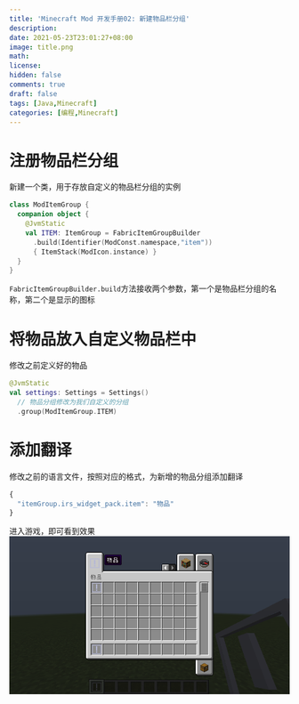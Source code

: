 ```yaml
---
title: 'Minecraft Mod 开发手册02: 新建物品栏分组'
description:
date: 2021-05-23T23:01:27+08:00
image: title.png
math:
license:
hidden: false
comments: true
draft: false
tags: [Java,Minecraft]
categories: [编程,Minecraft]
---
```


# 注册物品栏分组
新建一个类，用于存放自定义的物品栏分组的实例
```kotlin
class ModItemGroup {
  companion object {
    @JvmStatic
    val ITEM: ItemGroup = FabricItemGroupBuilder
      .build(Identifier(ModConst.namespace,"item"))
      { ItemStack(ModIcon.instance) }
  }
}
```
`FabricItemGroupBuilder.build`方法接收两个参数，第一个是物品栏分组的名称，第二个是显示的图标

# 将物品放入自定义物品栏中
修改之前定义好的物品
```kotlin
@JvmStatic
val settings: Settings = Settings()
  // 物品分组修改为我们自定义的分组
  .group(ModItemGroup.ITEM)
```

# 添加翻译
修改之前的语言文件，按照对应的格式，为新增的物品分组添加翻译
```javascript
{
  "itemGroup.irs_widget_pack.item": "物品"
}
```

进入游戏，即可看到效果
![成果](title.png)

